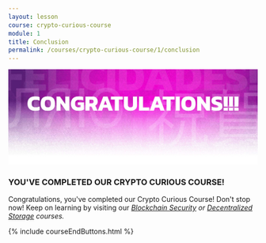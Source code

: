 ```yaml
---
layout: lesson
course: crypto-curious-course
module: 1
title: Conclusion
permalink: /courses/crypto-curious-course/1/conclusion
---
```



<span>
<img src="/assets/img/Conclusion-01-2.jpg" />

<h3>YOU'VE COMPLETED OUR CRYPTO CURIOUS COURSE!</h3>

<span style="font-weight: 400;">Congratulations, you've completed our Crypto Curious Course! Don't stop now! Keep on learning by visiting our </span><a href="/courses/blockchain-security/"><i><span style="font-weight: 400;">Blockchain Security</span></i></a><i><span style="font-weight: 400;"> or </span></i><a href="/courses/decentralized-storage/"><i><span style="font-weight: 400;">Decentralized Storage</span></i></a><i><span style="font-weight: 400;"> courses.</span></i>

{% include courseEndButtons.html %}
